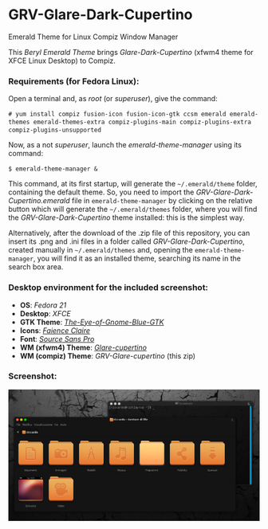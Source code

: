 # GRV-Glare-Dark-Cupertino
Emerald Theme for Linux Compiz Window Manager

This _Beryl Emerald Theme_ brings _Glare-Dark-Cupertino_ (xfwm4 theme for XFCE Linux Desktop) to Compiz.

### Requirements (for Fedora Linux):

Open a terminal and, as _root_ (or _superuser_), give the command:
```
# yum install compiz fusion-icon fusion-icon-gtk ccsm emerald emerald-themes emerald-themes-extra compiz-plugins-main compiz-plugins-extra compiz-plugins-unsupported
```

Now, as a not _superuser_, launch the _emerald-theme-manager_ using its command:

```
$ emerald-theme-manager &
```

This command, at its first startup, will generate the `~/.emerald/theme` folder, containing the default theme. So, you need to import the _GRV-Glare-Dark-Cupertino.emerald_ file in `emerald-theme-manager` by clicking on the relative button which will generate the `~/.emerald/themes` folder, where you will find the _GRV-Glare-Dark-Cupertino_ theme installed: this is the simplest way.

Alternatively, after the download of the .zip file of this repository, you can insert its .png and .ini files in a folder called _GRV-Glare-Dark-Cupertino_, created manually in `~/.emerald/themes` and, opening the `emerald-theme-manager`, you will find it as an installed theme, searching its name in the search box area.

### Desktop environment for the included screenshot:

* **OS**: _Fedora 21_
* **Desktop**: _XFCE_
* **GTK Theme**: [_The-Eye-of-Gnome-Blue-GTK_](http://craazyt.deviantart.com/art/The-Eye-of-Gnome-Blue-GTK-291879346)
* **Icons**: [_Faience Claire_](http://tiheum.deviantart.com/art/Faience-icon-theme-255099649)
* **Font**: [_Source Sans Pro_](https://github.com/adobe-fonts/source-sans-pro)
* **WM (xfwm4) Theme**: [_Glare-cupertino_](https://github.com/sixsixfive/Glare)
* **WM (compiz) Theme**: _GRV-Glare-cupertino_ (this zip)

### Screenshot:

![GRV-Glare-cupertino Beryl Emerald Theme](/theme.screenshot.png)

